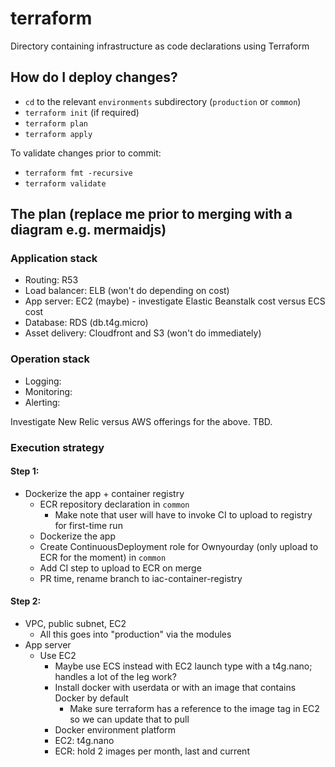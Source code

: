 # terraform

Directory containing infrastructure as code declarations using Terraform

## How do I deploy changes?

- `cd` to the relevant `environments` subdirectory (`production` or `common`)
- `terraform init` (if required)
- `terraform plan`
- `terraform apply`

To validate changes prior to commit:

- `terraform fmt -recursive`
- `terraform validate`

## The plan (replace me prior to merging with a diagram e.g. mermaidjs)

### Application stack
- Routing: R53
- Load balancer: ELB (won't do depending on cost)
- App server: EC2 (maybe) - investigate Elastic Beanstalk cost versus ECS cost
- Database: RDS (db.t4g.micro)
- Asset delivery: Cloudfront and S3 (won't do immediately)

### Operation stack
- Logging:
- Monitoring:
- Alerting: 

Investigate New Relic versus AWS offerings for the above. TBD.

### Execution strategy

#### Step 1:
- Dockerize the app + container registry
  - ECR repository declaration in `common`
    - Make note that user will have to invoke CI to upload to registry for first-time run
  - Dockerize the app
  - Create ContinuousDeployment role for Ownyourday (only upload to ECR for the moment) in `common`
  - Add CI step to upload to ECR on merge
  - PR time, rename branch to iac-container-registry

#### Step 2:
- VPC, public subnet, EC2
  - All this goes into "production" via the modules
- App server
  - Use EC2
    - Maybe use ECS instead with EC2 launch type with a t4g.nano; handles a lot of the leg work?
    - Install docker with userdata or with an image that contains Docker by default
      - Make sure terraform has a reference to the image tag in EC2 so we can update that to pull
    - Docker environment platform
    - EC2: t4g.nano
    - ECR: hold 2 images per month, last and current
